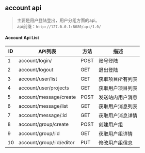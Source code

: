 ## account api

> 主要是用户登陆登出，用户分组方面的api。  
api前缀：`http://127.0.0.1:8080/api/1.0/`

#### Account Api List

| ID | API列表 | 方法|  描述 |
| --- | --- | --- | --- |
| 1 | account/login/ | POST | 账号登陆 |
| 2 | account/logout | GET | 退出登陆 |
| 3 | account/user/list | GET | 获取项目所有列表 |
| 4 | account/user/projects | GET | 获取用户项目列表 |
| 5 | account/message/create | POST | 发送站内用户消息 |
| 6 | account/message/list | GET | 获取用户消息列表 |
| 7 | account/message/:id | GET | 获取用户消息详情 |
| 8 | account/group/create | POST | 创建用户组 |
| 9 | account/group/:id | GET | 获取用户组详情 |
| 10 | account/group/:id/editor | PUT | 修改用户组信息 |

